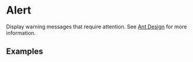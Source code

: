 # Alert

Display warning messages that require attention. See [Ant Design](https://ant.design/components/alert/) for more information.

## Examples

<demo name="basic"></demo>
